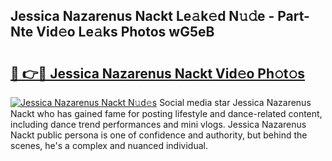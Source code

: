 ## Jessica Nazarenus Nackt Le𝚊k𝚎d N𝚞𝚍e - Part-Nte Vid𝚎o Le𝚊ks Photos wG5eB

# <h2><a href="http://fb8dn3.evod.top/?m=Jessica+Nazarenus+Nackt">🔗 👉🔴 Jessica Nazarenus Nackt Vid𝚎o Ph𝚘t𝚘s</a></h2>

[![Jessica Nazarenus Nackt N𝚞d𝚎s](https://i.imgur.com/8V9OHl7.gif)](http://fb8dn3.evod.top/?m=Jessica+Nazarenus+Nackt)
Social media star Jessica Nazarenus Nackt who has gained fame for posting lifestyle and dance-related content, including dance trend performances and mini vlogs. Jessica Nazarenus Nackt public persona is one of confidence and authority, but behind the scenes, he's a complex and nuanced individual. 
